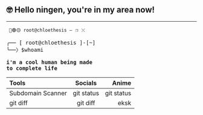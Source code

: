 ## 🤓 Hello ningen, you're in my area now!

______

<code> 🔴🟢🟡    root@chloethesis    —⠀❐⠀⤬ </code>

<pre>
╭── [ root@chloethesis ]-[~]
╰──〉$whoami
 
<b>i'm a cool human being made 
to complete life</b>
</pre>

 | Tools | Socials | Anime |
| :---         |     :---:      |          ---: |
| Subdomain Scanner   | git status     | git status    |
| git diff     | git diff       |eksk      |
